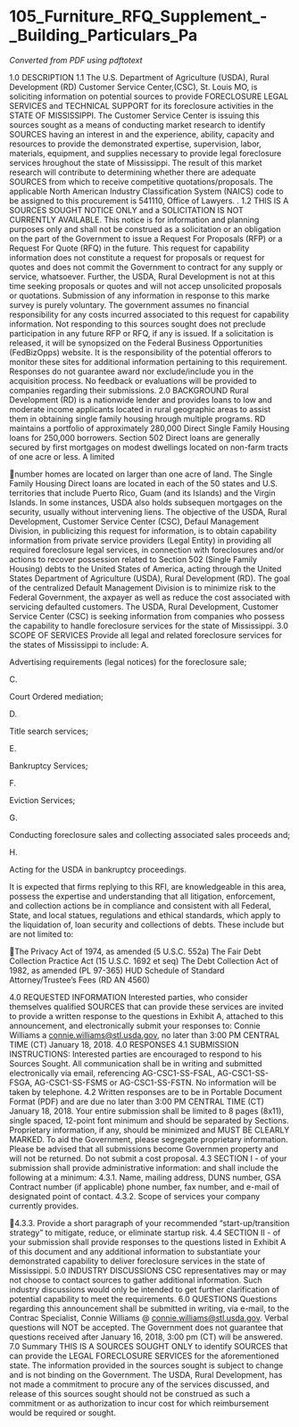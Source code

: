 # 105_Furniture_RFQ_Supplement_-_Building_Particulars_Pa

_Converted from PDF using pdftotext_

1.0 DESCRIPTION
1.1 The U.S. Department of Agriculture (USDA), Rural Development (RD) Customer Service
Center,(CSC), St. Louis MO, is soliciting information on potential sources to provide
FORECLOSURE LEGAL SERVICES and TECHNICAL SUPPORT for its foreclosure activities
in the STATE OF MISSISSIPPI. The Customer Service Center is issuing this sources sought as
a means of conducting market research to identify SOURCES having an interest in and the
experience, ability, capacity and resources to provide the demonstrated expertise, supervision,
labor, materials, equipment, and supplies necessary to provide legal foreclosure services
hroughout the state of Mississippi. The result of this market research will contribute to
determining whether there are adequate SOURCES from which to receive competitive
quotations/proposals. The applicable North American Industry Classification System (NAICS)
code to be assigned to this procurement is 541110, Office of Lawyers. .
1.2 THIS IS A SOURCES SOUGHT NOTICE ONLY and a SOLICITATION IS NOT
CURRENTLY AVAILABLE. This notice is for information and planning purposes only and shall
not be construed as a solicitation or an obligation on the part of the Government to issue a
Request For Proposals (RFP) or a Request For Quote (RFQ) in the future. This request for
capability information does not constitute a request for proposals or request for quotes and does
not commit the Government to contract for any supply or service, whatsoever. Further, the
USDA, Rural Development is not at this time seeking proposals or quotes and will not accep
unsolicited proposals or quotations. Submission of any information in response to this marke
survey is purely voluntary. The government assumes no financial responsibility for any costs
incurred associated to this request for capability information. Not responding to this sources
sought does not preclude participation in any future RFP or RFQ, if any is issued. If a
solicitation is released, it will be synopsized on the Federal Business Opportunities
(FedBizOpps) website. It is the responsibility of the potential offerors to monitor these sites for
additional information pertaining to this requirement. Responses do not guarantee award nor
exclude/include you in the acquisition process. No feedback or evaluations will be provided to
companies regarding their submissions.
2.0 BACKGROUND
Rural Development (RD) is a nationwide lender and provides loans to low and moderate income
applicants located in rural geographic areas to assist them in obtaining single family housing
hrough multiple programs. RD maintains a portfolio of approximately 280,000 Direct Single
Family Housing loans for 250,000 borrowers. Section 502 Direct loans are generally secured by
first mortgages on modest dwellings located on non-farm tracts of one acre or less. A limited

number homes are located on larger than one acre of land. The Single Family Housing Direct
loans are located in each of the 50 states and U.S. territories that include Puerto Rico, Guam
(and its Islands) and the Virgin Islands. In some instances, USDA also holds subsequen
mortgages on the security, usually without intervening liens.
The objective of the USDA, Rural Development, Customer Service Center (CSC), Defaul
Management Division, in publicizing this request for information, is to obtain capability
information from private service providers (Legal Entity) in providing all required foreclosure
legal services, in connection with foreclosures and/or actions to recover possession related to
Section 502 (Single Family Housing) debts to the United States of America, acting through the
United States Department of Agriculture (USDA), Rural Development (RD). The goal of the
centralized Default Management Division is to minimize risk to the Federal Government, the
axpayer as well as reduce the cost associated with servicing defaulted customers. The USDA,
Rural Development, Customer Service Center (CSC) is seeking information from companies
who possess the capability to handle foreclosure services for the state of Mississippi.
3.0 SCOPE OF SERVICES
Provide all legal and related foreclosure services for the states of Mississippi to include:
A.

Advertising requirements (legal notices) for the foreclosure sale;

C.

Court Ordered mediation;

D.

Title search services;

E.

Bankruptcy Services;

F.

Eviction Services;

G.

Conducting foreclosure sales and collecting associated sales proceeds and;

H.

Acting for the USDA in bankruptcy proceedings.

It is expected that firms replying to this RFI, are knowledgeable in this area, possess the
expertise and understanding that all litigation, enforcement, and collection actions be in
compliance and consistent with all Federal, State, and local statues, regulations and ethical
standards, which apply to the liquidation of, loan security and collections of debts. These
include but are not limited to:

The Privacy Act of 1974, as amended (5 U.S.C. 552a)
The Fair Debt Collection Practice Act (15 U.S.C. 1692 et seq)
The Debt Collection Act of 1982, as amended (PL 97-365)
HUD Schedule of Standard Attorney/Trustee’s Fees (RD AN 4560)

4.0 REQUESTED INFORMATION
Interested parties, who consider themselves qualified SOURCES that can provide these
services are invited to provide a written response to the questions in Exhibit A, attached to this
announcement, and electronically submit your responses to: Connie Williams a
connie.williams@stl.usda.gov, no later than 3:00 PM CENTRAL TIME (CT) January 18, 2018.
4.0 RESPONSES
4.1 SUBMISSION INSTRUCTIONS: Interested parties are encouraged to respond to
his Sources Sought. All communication shall be in writing and submitted electronically
via email, referencing AG-CSC1-SS-FSAL, AG-CSC1-SS-FSGA, AG-CSC1-SS-FSMS
or AG-CSC1-SS-FSTN. No information will be taken by telephone.
4.2 Written responses are to be in Portable Document Format (PDF) and are due no
later than 3:00 PM CENTRAL TIME (CT) January 18, 2018. Your entire submission
shall be limited to 8 pages (8x11), single spaced, 12-point font minimum and
should be separated by Sections. Proprietary information, if any, should be minimized
and MUST BE CLEARLY MARKED. To aid the Government, please segregate
proprietary information. Please be advised that all submissions become Governmen
property and will not be returned. Do not submit a cost proposal.
4.3 SECTION I - of your submission shall provide administrative information: and shall
include the following at a minimum:
4.3.1. Name, mailing address, DUNS number, GSA Contract number (if
applicable) phone number, fax number, and e-mail of designated point of contact.
4.3.2. Scope of services your company currently provides.

4.3.3. Provide a short paragraph of your recommended “start-up/transition
strategy” to mitigate, reduce, or eliminate startup risk.
4.4 SECTION II - of your submission shall provide responses to the questions listed in
Exhibit A of this document and any additional information to substantiate your
demonstrated capability to deliver foreclosure services in the state of Mississippi.
5.0 INDUSTRY DISCUSSIONS
CSC representatives may or may not choose to contact sources to gather additional
information. Such industry discussions would only be intended to get further clarification of
potential capability to meet the requirements.
6.0 QUESTIONS
Questions regarding this announcement shall be submitted in writing, via e-mail, to the Contrac
Specialist, Connie Williams @ connie.williams@stl.usda.gov. Verbal questions will NOT be
accepted. The Government does not guarantee that questions received after January 16, 2018,
3:00 pm (CT) will be answered.
7.0 Summary
THIS IS A SOURCES SOUGHT ONLY to identify SOURCES that can provide the LEGAL
FORECLOSURE SERVICES for the aforementioned state. The information provided in the
sources sought is subject to change and is not binding on the Government. The USDA, Rural
Development, has not made a commitment to procure any of the services discussed, and
release of this sources sought should not be construed as such a commitment or as
authorization to incur cost for which reimbursement would be required or sought.


